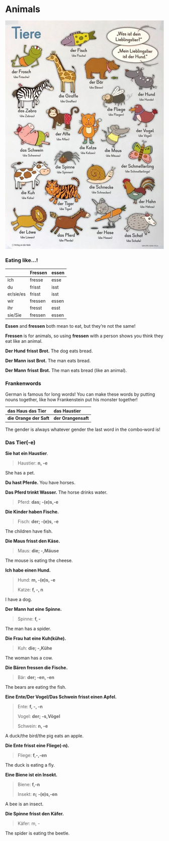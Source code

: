 # Animals

![](../../.gitbook/assets/de_s_animals.jpg)

### **Eating like…!**

|  | Fressen | essen |
| :--- | :--- | :--- |
| ich | fresse | esse |
| du | frisst | isst |
| er/sie/es | frisst | isst |
| wir | fressen | essen |
| ihr | fresst | esst |
| sie/Sie | fressen | essen |

**Essen** and **fressen** both mean to eat, but they’re not the same!

**Fressen** is for animals, so using **fressen** with a person shows you think they eat like an animal.

**Der Hund** **frisst** **Brot.** The dog eats bread.

 **Der Mann** **isst** **Brot.** The man eats bread.

 **Der Mann** **frisst** **Brot.** The man eats bread \(like an animal\).

### **Frankenwords**

German is famous for long words! You can make these words by putting nouns together, like how Frankenstein put his monster together!

| **das Haus** **das Tier** | **das Haustier** |
| :--- | :--- |
| **die Orange** **der Saft** | **der Orangensaft** |

The gender is always whatever gender the last word in the combo‑word is!

### Das Tier\(-e\)

**Sie hat ein Haustier**.

> Haustier: **n, -e**

She has a pet.

**Du hast Pferde.** You have horses.

**Das Pferd trinkt Wasser.** The horse drinks water.

> Pferd: **das; -\(e\)s,-e**

**Die Kinder haben Fische.**

> Fisch: **der; -\(e\)s, -e**

The children have fish.

**Die Maus frisst den Käse.**

> Maus: **die; -,Mäuse**

The mouse is eating the cheese.

**Ich habe einen Hund.**

> Hund: **m, -\(e\)s, -e**
>
> Katze: **f, -, n**

I have a dog.

**Der Mann hat eine Spinne.**

> Spinne: **f, -**

The man has a spider.

**Die Frau hat eine Kuh\(kühe\).**

> Kuh: **die; -,Kühe**

The woman has a cow.

**Die Bären fressen die Fische.**

> Bär: **der; -en, -en**

The bears are eating the fish.

**Eine Ente/Der Vogel/Das Schwein frisst einen Apfel.**

> Ente: **f, -, -n**
>
> Vogel: **der; -s,Vögel**
>
> Schwein: **n, -e**

A duck/the bird/the pig eats an apple.

**Die Ente frisst eine Fliege\(-n\).**

> Fliege: **f,-,-en**

The duck is eating a fly.

**Eine Biene ist ein Insekt.**

> Biene: **f,-n**
>
> Insekt: **n; -\(e\)s,-en**

A bee is an insect.

**Die Spinne frisst den Käfer.**

> Käfer: m, -

The spider is eating the beetle.

